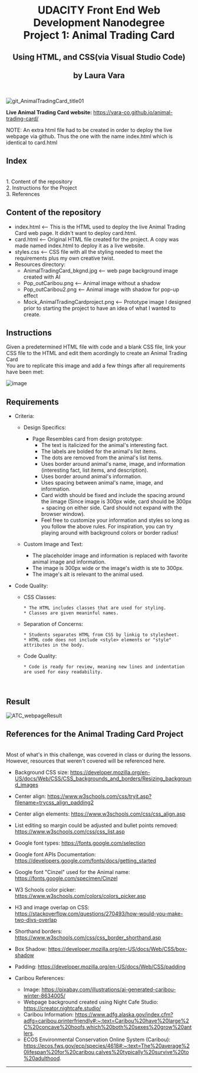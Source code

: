 <h1 align="center">UDACITY Front End Web Development Nanodegree<br/>
Project 1: Animal Trading Card</h1>
<h2 align="center">Using HTML, and CSS(via Visual Studio Code)<br/>
<br/>
by Laura Vara</h2><br/>

![git_AnimalTradingCard_title01](https://github.com/user-attachments/assets/405f6b6b-0a47-4707-a764-3a635c59fcee)



**Live Animal Trading Card website:** https://vara-co.github.io/animal-trading-card/ 

NOTE: An extra html file had to be created in order to deploy the live webpage via github. Thus the one with the name index.html which is identical to card.html

<h2>Index</h2><br/>
1. Content of the repository<br/>
2. Instructions for the Project<br/>
3. References<br/>

Content of the repository
-----------------------------------------------------------
- index.html    <-- This is the HTML used to deploy the live Animal Trading Card web page. It didn't want to deploy card.html.
- card.html <-- Original HTML file created for the project. A copy was made named index.html to deploy it as a live website.
- styles.css <-- CSS file with all the styling needed to meet the requirements plus my own creative twist.
- Resources directory:
  - AnimalTradingCard_bkgnd.jpg <-- web page background image created with AI
  - Pop_outCaribou.png <-- Animal image without a shadow
  - Pop_outCaribou2.png <-- Animal image with shadow for pop-up effect
  - Mock_AnimalTradingCardproject.png <-- Prototype image I designed prior to starting the project to have an idea of what I wanted to create.

<h2>Instructions</h2>
Given a predetermined HTML file with code and a blank CSS file, link your CSS file to the HTML and edit them acordingly to create an Animal Trading Card<br>
You are to replicate this image and add a few things after all requirements have been met:

![image](https://github.com/user-attachments/assets/20a7a4a9-8a3a-4a2d-8405-a5384f00727c)

<h2>Requirements</h2>

- Criteria:
  - Design Specifics:
      - Page Resembles card from design prototype:
        * The text is italicized for the animal's interesting fact.
        * The labels are bolded for the animal's list items.
        * The dots are removed from the animal's list items.
        * Uses border around animal's name, image, and information (interesting fact, list items, and description).
        * Uses border around animal's information.
        * Uses spacing between animal's name, image, and information.
        * Card width should be fixed and include the spacing around the iimage (Since image is 300px wide, card should be 300px + spacing on either side. Card should not expand with the browser window).
        * Feel free to customize your information and styles so long as you follow the above rules. For inspiration, you can try playing around with background colors or border radius!

   - Custom Image and Text:
     
        * The placeholder image and information is replaced with favorite animal image and information.
        * The image is 300px wide or the image's width is ste to 300px.
        * The image's alt is relevant to the animal used.

- Code Quality:
  - CSS Classes:
    
        * The HTML includes classes that are used for styling.
        * Classes are given meaninful names.
    
  - Separation of Concerns:
    
        * Students separates HTML from CSS by linkig to stylesheet.
        * HTML code does not include <style> elements or "style" attributes in the body.
    
  - Code Quality:
    
        * Code is ready for review, meaning new lines and indentation are used for easy readability.

<br/>

<h2>Result</h2>

![ATC_webpageResult](https://github.com/user-attachments/assets/bd8a0c63-3841-4d9f-86ba-baf7c152b60f)

<h2>References for the Animal Trading Card Project</h2><br/>
Most of what's in this challenge, was covered in class or during the lessons. However, resources that weren't covered will be referenced here.<br/>

- Background CSS size: https://developer.mozilla.org/en-US/docs/Web/CSS/CSS_backgrounds_and_borders/Resizing_background_images 
- Center align: https://www.w3schools.com/css/tryit.asp?filename=trycss_align_padding2 
- Center align elements: https://www.w3schools.com/css/css_align.asp 
- List editing so margin could be adjusted and bullet points removed: https://www.w3schools.com/css/css_list.asp
- Google font types: https://fonts.google.com/selection
- Google font APIs Documentation: https://developers.google.com/fonts/docs/getting_started
- Google font "Cinzel" used for the Animal name: https://fonts.google.com/specimen/Cinzel
- W3 Schools color picker: https://www.w3schools.com/colors/colors_picker.asp
- H3 and image overlap on CSS: https://stackoverflow.com/questions/270493/how-would-you-make-two-divs-overlap
- Shorthand borders: https://www.w3schools.com/css/css_border_shorthand.asp
- Box Shadow: https://developer.mozilla.org/en-US/docs/Web/CSS/box-shadow
- Padding: https://developer.mozilla.org/en-US/docs/Web/CSS/padding 

- Caribou References:
  - Image: https://pixabay.com/illustrations/ai-generated-caribou-winter-8634005/ 
  - Webpage background created using Night Cafe Studio: https://creator.nightcafe.studio/
  - Caribou Information: https://www.adfg.alaska.gov/index.cfm?adfg=caribou.printerfriendly#:~:text=Caribou%20have%20large%2C%20concave%20hoofs,which%20both%20sexes%20grow%20antlers.
  - ECOS Environmental Conservation Online System (Caribou): https://ecos.fws.gov/ecp/species/4618#:~:text=The%20average%20lifespan%20for%20caribou,calves%20typically%20survive%20to%20adulthood.

    
----------------------------------------------------------------------------------------------
